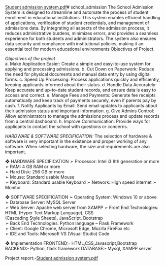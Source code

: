 [Student admission system.pdf](https://github.com/user-attachments/files/17046610/Student.admission.system.pdf)# school_admission
The School Admission System is designed to streamline and automate the 
process of student enrollment in educational institutions. This system enables efficient 
handling of applications, verification of student credentials, and management of 
admissions data. By integrating all aspects of the admission process, it reduces 
administrative burdens, minimizes errors, and provides a seamless experience for both 
students and administrators. The system also ensures data security and compliance with 
institutional policies, making it an essential tool for modern educational environments 
Objectives of Project. 

*Objectives of the project*  
a. Make Application Easier: Create a simple and easy-to-use system for applying 
and processing admissions. 
b. Cut Down on Paperwork: Reduce the need for physical documents and manual 
data entry by using digital forms. 
c. Speed Up Processing: Process applications quickly and efficiently, keeping 
applicants informed about their status. 
d. Handle Data Accurately: Keep accurate and up-to-date student records, and 
ensure data is easy to access and correct. 
e. Manage Fees and Payments: Generate fee receipts automatically and keep 
track of payments securely, even if parents pay by cash. 
f. 
Notify Applicants by Email: Send email updates to applicants about their 
admission status and important information. 
g. Give Admins Control: Allow administrators to manage the admissions process 
and update records from a central dashboard. 
h. Improve Communication: Provide ways for applicants to contact the school 
with questions or concerns.

*HARDWARE & SOFTWARE SPECIFICATION:* 
The selection of hardware & software is very important in the existence and proper 
working of any software. When selecting hardware, the size and requirements are also 
important. 

❖ HARDWARE SPECIFICATION 
➢ Processor: Intel i3 8th generation or more  
➢ RAM: 4 GB RAM or more  
➢ Hard Disk: 256 GB or more  
➢ Mouse: Standard usable Mouse  
➢ Keyboard: Standard usable Keyboard 
➢ Network: High speed internet 
➢ Monitor  

❖ SOFTWARE SPECIFICATION 
➢ Operating System: Windows 10 or above  
➢ Database Server: MySQL Server  
➢ Web Server: Apache web server from XAMPP 
➢ Front End Technologies: HTML (Hyper Text Markup Language), CSS  
(Cascading Style Sheets), JavaScript, Bootstrap  
➢ Back End Technologies: Python language – Flask Framework  
➢ Client: Google Chrome, Microsoft Edge, Mozilla FireFox etc  
➢ IDE and Tools: Microsoft VS (Visual Studio) Code

❖ Implementation
FRONTEND:-
HTML,CSS,Javascript,Bootstrap
BACKEND:-
Python, flask framework
DATABASE:-
Mysql, XAMPP server

Project report:-[Student admission system.pdf](https://github.com/user-attachments/files/17046613/Student.admission.system.pdf)
